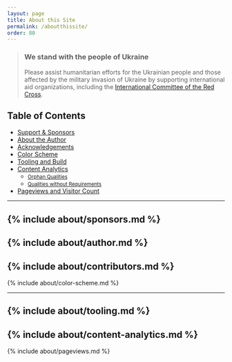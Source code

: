 ```yaml
---
layout: page
title: About this Site
permalink: /aboutthissite/
order: 80
---
```

<div class="ua-background" markdown="1">

>### We stand with the people of Ukraine <span class="ua-text"><i class="fas fa-heart"></i></span><span class="ua-size"><i class="fas fa-heart beat heart"></i></span>
> Please assist humanitarian efforts for the Ukrainian people and those affected by the military invasion of Ukraine by supporting international aid organizations, including the [International Committee of the Red Cross](https://www.icrc.org/en).
</div>

## Table of Contents

- [Support & Sponsors](#sponsors)
- [About the Author](#about-author)
- [Acknowledgements](#acknowledgements)
- [Color Scheme](#colors)
- [Tooling and Build](#tooling)
- [Content Analytics](#analytics) 
   - <small>[Orphan Qualities](#orphanqualities)</small>
   - <small>[Qualities without Requirements](#qualitieswithoutrequirements)</small>
- [Pageviews and Visitor Count](#site-statistics)

---

{% include about/sponsors.md %}
---
{% include about/author.md %}
---

{% include about/contributors.md %}
---

{% include about/color-scheme.md %}

---

{% include about/tooling.md %}
---

{% include about/content-analytics.md %}
---

{% include about/pageviews.md %}
